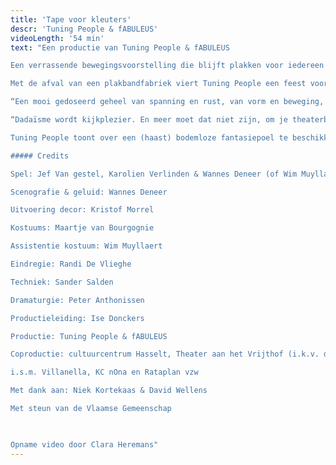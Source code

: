 ```yaml
---
title: 'Tape voor kleuters'
descr: 'Tuning People & fABULEUS'
videoLength: '54 min'
text: "Een productie van Tuning People & fABULEUS

Een verrassende bewegingsvoorstelling die blijft plakken voor iedereen vanaf 4 jaar.

Met de afval van een plakbandfabriek viert Tuning People een feest voor de verbeelding. Chaplin-figuurtjes zoeken hun weg door een doolhof van plakbandlinten, kopvoeters en vogelbekdieren duiken op en om het kinderparadijs compleet te maken zijn er plakslingers, plakoorbellen en tonnen vol plaksnoep.

“Een mooi gedoseerd geheel van spanning en rust, van vorm en beweging, met veel humor en aanstekelijk spelplezier.” De Bond

“Dadaïsme wordt kijkplezier. En meer moet dat niet zijn, om je theaterbeleving los te koppelen van je geboortejaar.” De Standaard“

Tuning People toont over een (haast) bodemloze fantasiepoel te beschikken waaruit men het ene (te) gekke idee na het andere hengelt.” Knack

##### Credits

Spel: Jef Van gestel, Karolien Verlinden & Wannes Deneer (of Wim Muyllaert)  

Scenografie & geluid: Wannes Deneer

Uitvoering decor: Kristof Morrel

Kostuums: Maartje van Bourgognie

Assistentie kostuum: Wim Muyllaert

Eindregie: Randi De Vlieghe

Techniek: Sander Salden

Dramaturgie: Peter Anthonissen

Productieleiding: Ise Donckers

Productie: Tuning People & fABULEUS

Coproductie: cultuurcentrum Hasselt, Theater aan het Vrijthof (i.k.v. de Interlimburgse subsidies) & Krokusfestival

i.s.m. Villanella, KC nOna en Rataplan vzw

Met dank aan: Niek Kortekaas & David Wellens

Met steun van de Vlaamse Gemeenschap

‍

Opname video door Clara Heremans"
---
```

